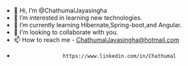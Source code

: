 - 👋 Hi, I’m @ChathumalJayasingha
- 👀 I’m interested in learning new technologies.
- 🌱 I’m currently learning Hibernate,Spring-boot,and Angular.
- 💞️ I'm looking to collaborate with you.
- 📫 How to reach me - ChathumalJayasingha@hotmail.com
-                     https://www.linkedin.com/in/Chathumal

<!---
ChathumalJayasingha/ChathumalJayasingha is a ✨ special ✨ repository because its `README.md` (this file) appears on your GitHub profile.
You can click the Preview link to take a look at your changes.
--->
